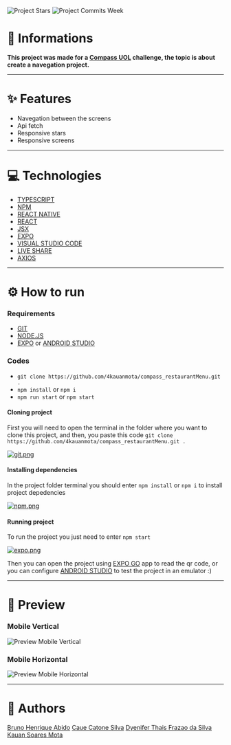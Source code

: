 ![Project Stars](https://img.shields.io/github/stars/4kauanmota/compass_restaurantMenu?color=1e90ff) ![Project Commits Week](https://img.shields.io/github/commit-activity/w/4kauanmota/compass_restaurantMenu?color=1e90ff)

# 📄 **Informations**
**This project was made for a [Compass UOL](https://compass.uol/en/home/) challenge, the topic is about create a navegation project.**

---

# ✨ **Features**
+ Navegation between the screens
+ Api fetch
+ Responsive stars
+ Responsive screens

---

# 💻 **Technologies**
+ [TYPESCRIPT](https://www.typescriptlang.org/)
+ [NPM](https://www.npmjs.com/)
+ [REACT NATIVE](https://reactnative.dev/)
+ [REACT](https://react.dev/)
+ [JSX](https://pt-br.legacy.reactjs.org/docs/introducing-jsx.html)
+ [EXPO](https://expo.dev/)
+ [VISUAL STUDIO CODE](https://code.visualstudio.com/)
+ [LIVE SHARE](https://code.visualstudio.com/learn/collaboration/live-share)
+ [AXIOS](https://axios-http.com)

---

# ⚙️ **How to run**
### Requirements
+ [GIT](https://git-scm.com/)
+ [NODE.JS](https://nodejs.org/en)
+ [EXPO](https://expo.dev/client) or [ANDROID STUDIO](https://developer.android.com/studio)

### Codes
+ `git clone https://github.com/4kauanmota/compass_restaurantMenu.git .`
+ `npm install` or `npm i`
+ `npm run start` or `npm start`

#### Cloning project
First you will need to open the terminal in the folder where you want to clone this project, and then, you paste this code `git clone https://github.com/4kauanmota/compass_restaurantMenu.git .`

[![git.png](https://i.postimg.cc/BZ7yTBhb/git.png)](https://postimg.cc/py8qxzMM)

#### Installing dependencies
In the project folder terminal you should enter `npm install` or `npm i` to install project depedencies

[![npm.png](https://i.postimg.cc/MKhF4KJ8/npm.png)](https://postimg.cc/crBhtWJD)

#### Running project
To run the project you just need to enter `npm start`

[![expo.png](https://i.postimg.cc/Pqm30bTR/expo.png)](https://postimg.cc/HJk9yyJw)

Then you can open the project using [EXPO GO](https://expo.dev/client) app to read the qr code, or you can configure [ANDROID STUDIO](https://developer.android.com/studio) to test the project in an emulator :)


---

# 👀 **Preview**
### Mobile Vertical
![Preview Mobile Vertical](https://i.postimg.cc/Fzd87XFQ/mv.gif)

### Mobile Horizontal
![Preview Mobile Horizontal]()

---

# 📝 **Authors**
[Bruno Henrique Abido](https://github.com/BrunoAbido)
[Caue Catone Silva](https://github.com/cauesilva1)
[Dyenifer Thais Frazao da Silva](https://github.com/iShellyX)
[Kauan Soares Mota](https://github.com/4kauanmota)
